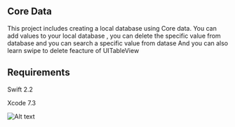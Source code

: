## Core Data

This project includes creating a local database using Core data. You can add values to your local database ,
you can delete the specific value from database and you can search a specific value from datase 
And you can also learn swipe to delete feacture of UITableView

## Requirements

Swift 2.2  

Xcode 7.3


![Alt text](https://s26.postimg.org/ddvimx43d/ep_8.png "CLTimer beta")
